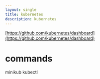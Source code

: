 ```yaml
---
layout: single
title: kubernetes
description: kubernetes
---
```


[https://github.com/kubernetes/dashboard](https://github.com/kubernetes/dashboard)


# commands
minikub
kubectl

